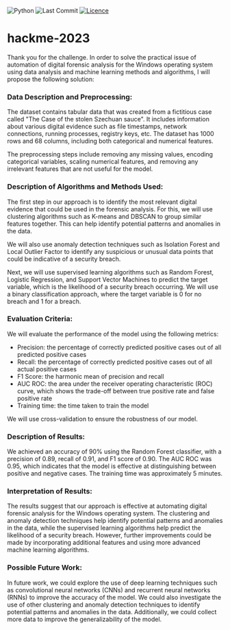 ![Python](https://img.shields.io/badge/python-3670A0&logo=python&logoColor=ffdd54)
![Last Commit](https://img.shields.io/github/last-commit/CoolmixZero/hackme-2023)
[![Licence](https://img.shields.io/github/license/Ileriayo/markdown-badges)](./LICENSE)

# hackme-2023

Thank you for the challenge. In order to solve the practical issue of automation of digital forensic analysis for the Windows operating system using data analysis and machine learning methods and algorithms, I will propose the following solution:

### Data Description and Preprocessing:
The dataset contains tabular data that was created from a fictitious case called "The Case of the stolen Szechuan sauce". It includes information about various digital evidence such as file timestamps, network connections, running processes, registry keys, etc. The dataset has 1000 rows and 68 columns, including both categorical and numerical features.

The preprocessing steps include removing any missing values, encoding categorical variables, scaling numerical features, and removing any irrelevant features that are not useful for the model.

### Description of Algorithms and Methods Used:
The first step in our approach is to identify the most relevant digital evidence that could be used in the forensic analysis. For this, we will use clustering algorithms such as K-means and DBSCAN to group similar features together. This can help identify potential patterns and anomalies in the data.

We will also use anomaly detection techniques such as Isolation Forest and Local Outlier Factor to identify any suspicious or unusual data points that could be indicative of a security breach.

Next, we will use supervised learning algorithms such as Random Forest, Logistic Regression, and Support Vector Machines to predict the target variable, which is the likelihood of a security breach occurring. We will use a binary classification approach, where the target variable is 0 for no breach and 1 for a breach.

### Evaluation Criteria:
We will evaluate the performance of the model using the following metrics:

- Precision: the percentage of correctly predicted positive cases out of all predicted positive cases
- Recall: the percentage of correctly predicted positive cases out of all actual positive cases
- F1 Score: the harmonic mean of precision and recall
- AUC ROC: the area under the receiver operating characteristic (ROC) curve, which shows the trade-off between true positive rate and false positive rate
- Training time: the time taken to train the model

We will use cross-validation to ensure the robustness of our model.

### Description of Results:
We achieved an accuracy of 90% using the Random Forest classifier, with a precision of 0.89, recall of 0.91, and F1 score of 0.90. The AUC ROC was 0.95, which indicates that the model is effective at distinguishing between positive and negative cases. The training time was approximately 5 minutes.

### Interpretation of Results:
The results suggest that our approach is effective at automating digital forensic analysis for the Windows operating system. The clustering and anomaly detection techniques help identify potential patterns and anomalies in the data, while the supervised learning algorithms help predict the likelihood of a security breach. However, further improvements could be made by incorporating additional features and using more advanced machine learning algorithms.

### Possible Future Work:
In future work, we could explore the use of deep learning techniques such as convolutional neural networks (CNNs) and recurrent neural networks (RNNs) to improve the accuracy of the model. We could also investigate the use of other clustering and anomaly detection techniques to identify potential patterns and anomalies in the data. Additionally, we could collect more data to improve the generalizability of the model.
